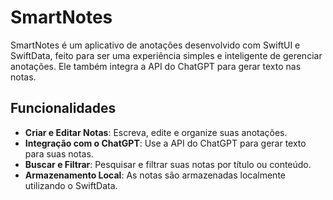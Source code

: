 # SmartNotes

SmartNotes é um aplicativo de anotações desenvolvido com SwiftUI e SwiftData, feito para ser uma experiência simples e inteligente de gerenciar anotações. Ele também integra a API do ChatGPT para gerar texto nas notas.

## Funcionalidades

- **Criar e Editar Notas**: Escreva, edite e organize suas anotações.
- **Integração com o ChatGPT**: Use a API do ChatGPT para gerar texto para suas notas.
- **Buscar e Filtrar**: Pesquisar e filtrar suas notas por título ou conteúdo.
- **Armazenamento Local**: As notas são armazenadas localmente utilizando o SwiftData.

